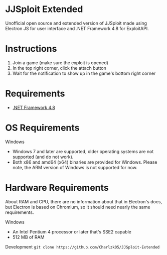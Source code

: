 # JJSploit Extended
Unofficial open source and extended version of JJSploit made using Electron JS for user interface and .NET Framework 4.8 for ExploitAPI.

# Instructions
1. Join a game (make sure the exploit is opened)
2. In the top right corner, click the attach button
3. Wait for the notification to show up in the game's bottom right corner

# Requirements
- [.NET Framework 4.8](https://dotnet.microsoft.com/en-us/download/dotnet-framework/net48)

# OS Requirements
Windows

- Windows 7 and later are supported, older operating systems are not supported (and do not work).
- Both x86 and amd64 (x64) binaries are provided for Windows. Please note, the ARM version of Windows is not supported for now.

# Hardware Requirements
About RAM and CPU, there are no information about that in Electron's docs, but Electron is based on Chromium, so it should need nearly the same requirements.

Windows

- An Intel Pentium 4 processor or later that's SSE2 capable
- 512 MB of RAM

Development
``git clone https://github.com/Charlzk05/JJSploit-Extended``
